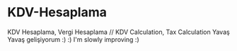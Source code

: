 # KDV-Hesaplama
KDV Hesaplama, Vergi Hesaplama  //  KDV Calculation, Tax Calculation
Yavaş Yavaş gelişiyorum :) :)
I'm slowly improving :)

